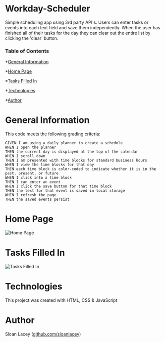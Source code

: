 # Workday-Scheduler

Simple scheduling app using 3rd party API's. Users can enter tasks or events into each text field and save them independently. When the user has finished all of their tasks for the day they can clear out the entire list by clicking the 'clear' button.

### Table of Contents

*[General Information](#general-information)

*[Home Page](#home-page)

*[Tasks Filled In](#tasks-filled-in)

*[Technologies](#technologies)

*[Author](#author)

# General Information

This code meets the following grading criteria:

```
GIVEN I am using a daily planner to create a schedule
WHEN I open the planner
THEN the current day is displayed at the top of the calendar
WHEN I scroll down
THEN I am presented with time blocks for standard business hours
WHEN I view the time blocks for that day
THEN each time block is color-coded to indicate whether it is in the past, present, or future
WHEN I click into a time block
THEN I can enter an event
WHEN I click the save button for that time block
THEN the text for that event is saved in local storage
WHEN I refresh the page
THEN the saved events persist
```

# Home Page

![Home Page]()

# Tasks Filled In

![Tasks Filled In]()

# Technologies

This project was created with HTML, CSS & JavaScript

# Author

Sloan Lacey ([github.com/sloanlacey](github.com/sloanlacey))